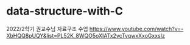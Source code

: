 # data-structure-with-C

2022/2학기 권교수님 자료구조 수업 
https://www.youtube.com/watch?v=-XbHQQ8pUQY&list=PL52K_8WQO5oXIATx2vcTvqwxXxoGxxsIz
